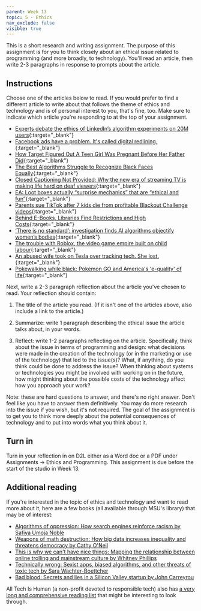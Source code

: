 ```yaml
---
parent: Week 13
topic: 5 - Ethics
nav_exclude: false
visible: true
---
```


This is a short research and writing assignment. The purpose of this assignment is for you to think closely about an ethical issue related to programming (and more broadly, to technology). You'll read an article, then write 2-3 paragraphs in response to prompts about the article.

## Instructions

Choose one of the articles below to read. If you would prefer to find a different article to write about that follows the theme of ethics and technology and is of personal interest to you, that's fine, too. Make sure to indicate which article you're responding to at the top of your assignment.

* [Experts debate the ethics of LinkedIn’s algorithm experiments on 20M users](https://arstechnica.com/tech-policy/2022/09/experts-debate-the-ethics-of-linkedins-algorithm-experiments-on-20m-users/){:target="_blank"}
* [Facebook ads have a problem. It's called digital redlining.](https://mashable.com/article/facebook-digital-redlining-ads-protected-traits-section-230){:target="_blank"}
* [How Target Figured Out A Teen Girl Was Pregnant Before Her Father Did](https://www.forbes.com/sites/kashmirhill/2012/02/16/how-target-figured-out-a-teen-girl-was-pregnant-before-her-father-did/?sh=250c14056668){:target="_blank"}
* [The Best Algorithms Struggle to Recognize Black Faces Equally](https://www.wired.com/story/best-algorithms-struggle-recognize-black-faces-equally/){:target="_blank"}
* [Closed Captioning Not Provided: Why the new era of streaming TV is making life hard on deaf viewers](https://slate.com/culture/2012/07/closed-captioning-lawsuit-netflix-faces-legal-charges-for-not-complying-with-ada-requirements.html){:target="_blank"}
* [EA: Loot boxes actually “surprise mechanics” that are “ethical and fun”](https://arstechnica.com/gaming/2019/06/ea-loot-boxes-actually-surprise-mechanics-that-are-ethical-and-fun/){:target="_blank"}
* [Parents sue TikTok after 7 kids die from profitable Blackout Challenge videos](https://arstechnica.com/tech-policy/2022/07/parents-sue-tiktok-after-7-kids-die-from-profitable-blackout-challenge-videos/){:target="_blank"}
* [Behind E-Books, Libraries Find Restrictions and High Costs](https://www.govtech.com/biz/data/behind-e-books-libraries-find-restrictions-and-high-costs){:target="_blank"}
* [‘There is no standard’: investigation finds AI algorithms objectify women’s bodies](https://www.theguardian.com/technology/2023/feb/08/biased-ai-algorithms-racy-women-bodies){:target="_blank"}
* [The trouble with Roblox, the video game empire built on child labour](https://www.theguardian.com/games/2022/jan/09/the-trouble-with-roblox-the-video-game-empire-built-on-child-labour){:target="_blank"}
* [An abused wife took on Tesla over tracking tech. She lost.](https://www.reuters.com/technology/an-abused-wife-took-tesla-over-tracking-tech-she-lost-2023-12-19/){:target="_blank"}
* [Pokewalking while black: Pokemon GO and America's 'e-quality' of life](https://www.opendemocracy.net/en/digitaliberties/pok-walking-while-black-pok-mon-go-and-america-s-e-q/){:target="_blank"}

Next, write a 2-3 paragraph reflection about the article you've chosen to read. Your reflection should contain:

1. The title of the article you read. (If it isn't one of the articles above, also include a link to the article.)

2. Summarize: write 1 paragraph describing the ethical issue the article talks about, in your words.

3. Reflect: write 1-2 paragraphs reflecting on the article. Specifically, think about the issue in terms of programming and design: what decisions were made in the creation of the technology (or in the marketing or use of the technology) that led to the issue(s)? What, if anything, do you think could be done to address the issue? When thinking about systems or technologies you might be involved with working on in the future, how might thinking about the possible costs of the technology affect how you approach your work?

Note: these are hard questions to answer, and there's no right answer. Don't feel like you have to answer them definitively. You may do more research into the issue if you wish, but it's not required. The goal of the assignment is to get you to think more deeply about the potential consequences of technology and to put into words what you think about it.

## Turn in

Turn in your reflection in on D2L either as a Word doc or a PDF under Assignments -> Ethics and Programming. This assignment is due before the start of the studio in Week 13.

## Additional reading

If you're interested in the topic of ethics and technology and want to read more about it, here are a few books (all available through MSU's library) that may be of interest:

* [Algorithms of oppression: How search engines reinforce racism by Safiya Umoja Noble](https://catalog.lib.msu.edu/Record/folio.in00005682406)
* [Weapons of math destruction: How big data increases inequality and threatens democracy by Cathy O'Neil](https://catalog.lib.msu.edu/Record/folio.in00005901023)
* [This is why we can't have nice things: Mapping the relationship between online trolling and mainstream culture by Whitney Phillips](https://catalog.lib.msu.edu/Record/folio.in00005397776?sid=6056463)
* [Technically wrong: Sexist apps, biased algorithms, and other threats of toxic tech by Sara Wachter-Boettcher](https://catalog.lib.msu.edu/Record/folio.in00005692452?sid=6056503)
* [Bad blood: Secrets and lies in a Silicon Valley startup by John Carreyrou](https://catalog.lib.msu.edu/Record/folio.in00005839875?sid=6056528)

All Tech Is Human (a non-profit devoted to responsible tech) also has [a very long and comprehensive reading list](https://alltechishuman.org/all-tech-is-human-blog/responsible-tech-summer-reading-list) that might be interesting to look through. 